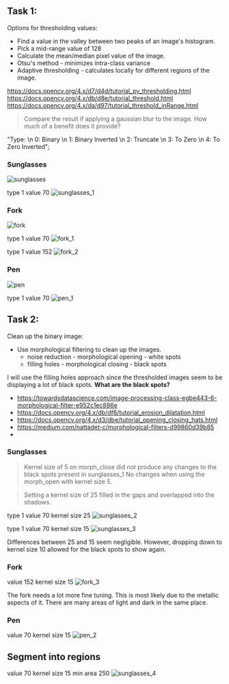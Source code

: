 ## Task 1:

Options for thresholding values:

-   Find a value in the valley between two peaks of an image's histogram.
-   Pick a mid-range value of 128
-   Calculate the mean/median pixel value of the image.
-   Otsu's method - minimizes intra-class variance
-   Adaptive thresholding - calculates locally for different regions of the image.

https://docs.opencv.org/4.x/d7/d4d/tutorial_py_thresholding.html
https://docs.opencv.org/4.x/db/d8e/tutorial_threshold.html
https://docs.opencv.org/4.x/da/d97/tutorial_threshold_inRange.html

> Compare the result if applying a gaussian blur to the image. How much of a benefit does it provide?

"Type: \n 0: Binary \n 1: Binary Inverted \n 2: Truncate \n 3: To Zero \n 4: To Zero Inverted";

### Sunglasses

![sunglasses](/img/sunglasses_original.png)

type 1
value 70
![sunglasses_1](/img/task_1/sunglasses_1.png)

### Fork

![fork](/img/fork_original.png)

type 1
value 70
![fork_1](/img/task_1/fork_1.png)

type 1
value 152
![fork_2](/img/task_1/fork_2.png)

### Pen

![pen](/img/pen_original.png)

type 1
value 70
![pen_1](/img/task_1/pen_1.png)

## Task 2:

Clean up the binary image:

-   Use morphological filtering to clean up the images.
    -   noise reduction - morphological opening - white spots
    -   filling holes - morphological closing - black spots

I will use the filling holes approach since the thresholded images seem to be displaying a lot of black spots.
**What are the black spots?**

-   https://towardsdatascience.com/image-processing-class-egbe443-6-morphological-filter-e952c1ec886e
-   https://docs.opencv.org/4.x/db/df6/tutorial_erosion_dilatation.html
-   https://docs.opencv.org/4.x/d3/dbe/tutorial_opening_closing_hats.html
-   https://medium.com/nattadet-c/morphological-filters-d99860d39b85
-

### Sunglasses

> Kernel size of 5 on morph_close did not produce any changes to the black spots present in sunglasses_1
> No changes when using the morph_open with kernel size 5.

> Setting a kernel size of 25 filled in the gaps and overlapped into the shadows.

type 1
value 70
kernel size 25
![sunglasses_2](img/task_2/sunglasses_2.png)

type 1
value 70
kernel size 15
![sunglasses_3](img/task_2/sunglasses_3.png)

Differences between 25 and 15 seem negligible. However, dropping down to kernel size 10 allowed for the black spots to show again.

### Fork

value 152
kernel size 15
![fork_3](img/task_2/fork_3.png)

The fork needs a lot more fine tuning. This is most likely due to the metallic aspects of it. There are many areas of light and dark in the same place.

### Pen

value 70
kernel size 15
![pen_2](img/task_2/pen_2.png)

## Segment into regions

value 70
kernel size 15
min area 250
![sunglasses_4](img/task_3/sunglasses_4.png)
